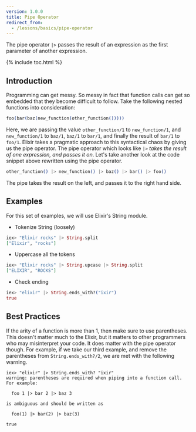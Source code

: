 ```yaml
---
version: 1.0.0
title: Pipe Operator
redirect_from:
  - /lessons/basics/pipe-operator
---
```


The pipe operator `|>` passes the result of an expression as the first parameter of another expression.

{% include toc.html %}

## Introduction

Programming can get messy. So messy in fact that function calls can get so embedded that they become difficult to follow. Take the following nested functions into consideration:

```elixir
foo(bar(baz(new_function(other_function()))))
```

Here, we are passing the value `other_function/1` to `new_function/1`, and `new_function/1` to `baz/1`, `baz/1` to `bar/1`, and finally the result of `bar/1` to `foo/1`. Elixir takes a pragmatic approach to this syntactical chaos by giving us the pipe operator. The pipe operator which looks like `|>` *takes the result of one expression, and passes it on*. Let's take another look at the code snippet above rewritten using the pipe operator.

```elixir
other_function() |> new_function() |> baz() |> bar() |> foo()
```

The pipe takes the result on the left, and passes it to the right hand side.

## Examples

For this set of examples, we will use Elixir's String module.

- Tokenize String (loosely)

```elixir
iex> "Elixir rocks" |> String.split
["Elixir", "rocks"]
```

- Uppercase all the tokens

```elixir
iex> "Elixir rocks" |> String.upcase |> String.split
["ELIXIR", "ROCKS"]
```

- Check ending

```elixir
iex> "elixir" |> String.ends_with?("ixir")
true
```

## Best Practices

If the arity of a function is more than 1, then make sure to use parentheses. This doesn't matter much to the Elixir, but it matters to other programmers who may misinterpret your code. It does matter with the pipe operator though. For example, if we take our third example, and remove the parentheses from `String.ends_with?/2`, we are met with the following warning.

```shell
iex> "elixir" |> String.ends_with? "ixir"
warning: parentheses are required when piping into a function call. For example:

  foo 1 |> bar 2 |> baz 3

is ambiguous and should be written as

  foo(1) |> bar(2) |> baz(3)

true
```
